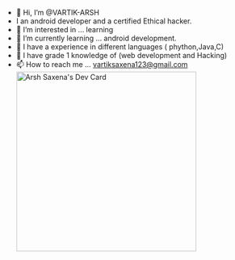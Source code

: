 - 👋 Hi, I’m @VARTIK-ARSH
- I an android developer and a certified Ethical hacker.
- 👀 I’m interested in ... learning
- 🌱 I’m currently learning ... android development.
- 💞️ I have a experience in different languages ( phython,Java,C)
- 💞️ I have grade 1 knowledge of (web development and Hacking)
- 📫 How to reach me ... vartiksaxena123@gmail.com
<a href="https://app.daily.dev/arshsaxena"><img src="https://api.daily.dev/devcards/v2/2925EEcySy19LgqRavmiA.png?type=default&r=i6o" width="356" alt="Arsh Saxena's Dev Card"/></a>
<!---
VARTIK-ARSH/VARTIK-ARSH is a ✨ special ✨ repository because its `README.md` (this file) appears on your GitHub profile.
You can click the Preview link to take a look at your changes.
--->

